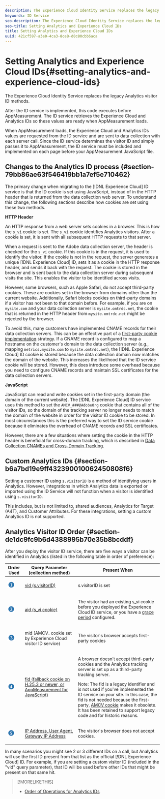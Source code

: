 ```yaml
---
description: The Experience Cloud Identity Service replaces the legacy Analytics visitor ID methods.
keywords: ID Service
seo-description: The Experience Cloud Identity Service replaces the legacy Analytics visitor ID methods.
seo-title: Setting Analytics and Experience Cloud IDs
title: Setting Analytics and Experience Cloud IDs
uuid: 421cf597-a3e0-4ca3-8ce8-d0c80cbb6aca
---
```


# Setting Analytics and Experience Cloud IDs{#setting-analytics-and-experience-cloud-ids}

The Experience Cloud Identity Service replaces the legacy Analytics visitor ID methods.

After the ID service is implemented, this code executes before AppMeasurement. The ID service retrieves the Experience Cloud and Analytics IDs so these values are ready when AppMeasurement loads.

When AppMeasurement loads, the Experience Cloud and Analytics IDs values are requested from the ID service and are sent to data collection with each server call. Since the ID service determines the visitor ID and simply passes it to AppMeasurement, the ID service must be included and implemented on each page before your AppMeasurement JavaScript file.

## Changes to the Analytics ID process {#section-79bb86ae63f546419bb1a7ef5e710462}

The primary change when migrating to the [!DNL Experience Cloud] ID service is that the ID cookie is set using JavaScript, instead of in the HTTP header that is returned from the data collection web server. To understand this change, the following sections describe how cookies are set using these two methods.

**HTTP Header**

An HTTP response from a web server sets cookies in a browser. This is how the `s_vi` cookie is set. The `s_vi` cookie identifies Analytics visitors. After a cookie is set, it is sent with all subsequent HTTP requests to that server.

When a request is sent to the Adobe data collection server, the header is checked for the `s_vi` cookie. If this cookie is in the request, it is used to identify the visitor. If the cookie is not in the request, the server generates a unique [!DNL Experience Cloud] ID, sets it as a cookie in the HTTP response header, and sends it back with the request. The cookie is stored in the browser and is sent back to the data collection server during subsequent visits the site. This enables the visitor to be identified across visits.

However, some browsers, such as Apple Safari, do not accept third-party cookies. These are cookies set in the browser from domains other than the current website. Additionally, Safari blocks cookies on third-party domains if a visitor has not been to that domain before. For example, if you are on `mysite.com` and your data collection server is `mysite.omtrdc.net`, the cookie that is returned in the HTTP header from `mysite.omtrdc.net` might be rejected by the browser.

To avoid this, many customers have implemented CNAME records for their data collection servers. This can be an effective part of a [first-party cookie implementation](https://docs.adobe.com/content/help/en/core-services/interface/ec-cookies/cookies-first-party.html) strategy. If a CNAME record is configured to map a hostname on the customer's domain to the data collection server (e.g., mapping `metrics.mysite.com` to `mysite.omtrdc.net`), the [!DNL Experience Cloud] ID cookie is stored because the data collection domain now matches the domain of the website. This increases the likelihood that the ID service cookie will be stored. However, this does introduce some overhead because you need to configure CNAME records and maintain SSL certificates for the data collection servers.

**JavaScript**

JavaScript can read and write cookies set in the first-party domain (the domain of the current website). The [!DNL Experience Cloud] ID service uses this method to set the `AMCV_###@AdobeOrg` cookie that contains all of the visitor IDs, so the domain of the tracking server no longer needs to match the domain of the website in order for the visitor ID cookie to be stored. In most circumstances this is the preferred way to set the ID service cookie because it eliminates the overhead of CNAME records and SSL certificates.

However, there are a few situations where setting the cookie in the HTTP header is beneficial for cross-domain tracking, which is described in [Data Collection CNAMEs and Cross-Domain Tracking](../../reference/analytics-reference/cname.md#concept-4df91f8a30ad4ec7a01eb943d579cc9d).

## Custom Analytics IDs {#section-b6a7bd19e9ff432390010062450808f6}

Setting a customer ID using `s.visitorID` is a method of identifying users in Analytics. However, integrations in which Analytics data is exported or imported using the ID Service will not function when a visitor is identified using `s.visitorID`.

This includes, but is not limited to, shared audiences, Analytics for Target (A4T), and Customer Attributes. For these integrations, setting a custom Analytics ID is not supported.

## Analytics Visitor ID Order {#section-de1dc9fc9b6d4388995b70e35b8bcddf}

After you deploy the visitor ID service, there are five ways a visitor can be identified in Analytics (listed in the following table in order of preference): 

<table id="table_D267D36451F643D1BB68AF6FEAA6AD1A"> 
 <thead> 
  <tr> 
   <th colname="col1" class="entry"> Order Used </th> 
   <th colname="col2" class="entry"> Query Parameter (collection method) </th> 
   <th colname="col3" class="entry"> Present When </th> 
  </tr> 
 </thead>
 <tbody> 
  <tr> 
   <td colname="col1"> <p> <img id="image_9F3E58898A1B4F40BBDEF5ADE362E55C" src="assets/step1_icon.png" /> </p> </td> 
   <td colname="col2"> <p> <a href="https://docs.adobe.com/content/help/en/analytics/implementation/vars/config-vars/visitorid.html" format="http" scope="external"> vid (s.visitorID)</a> </p> </td> 
   <td colname="col3"> <p>s.visitorID is set </p> </td> 
  </tr> 
  <tr> 
   <td colname="col1"> <p> <img id="image_77A06981672745B6AEA8BB4D55911CCA" src="assets/step2_icon.png" /> </p> </td> 
   <td colname="col2"> <p> <a href="https://docs.adobe.com/content/help/en/core-services/interface/ec-cookies/cookies-analytics.html" format="http" scope="external"> aid (s_vi cookie)</a> </p> </td> 
   <td colname="col3"> <p>The visitor had an existing s_vi cookie before you deployed the <span class="keyword"> Experience Cloud</span> ID service, or you have a <a href="../../reference/analytics-reference/grace-period.md" format="dita" scope="local"> grace period</a> configured. </p> </td> 
  </tr> 
  <tr> 
   <td colname="col1"> <p> <img id="image_0A950B1A6B004387AFEE8EED882739CB" src="assets/step3_icon.png" /> </p> </td> 
   <td colname="col2"> <p>mid (AMCV_ cookie set by Experience Cloud visitor ID service) </p> </td> 
   <td colname="col3"> <p>The visitor's browser accepts first-party cookies </p> </td> 
  </tr> 
  <tr> 
   <td colname="col1"> <p> <img id="image_6F0ED8FE3EF846CA8E6ECCC3C0070D85" src="assets/step4_icon.png" /> </p> </td> 
   <td colname="col2"> <p> <a href="https://docs.adobe.com/content/help/en/id-service/using/reference/analytics-reference/analytics-ids.html" format="http" scope="external"> fid (fallback cookie on H.25.3 or newer, or AppMeasurement for JavaScript)</a> </p> </td> 
   <td colname="col3"> <p>A browser doesn't accept third-party cookies and the Analytics tracking server is set up as a third-party tracking server. </p> <p> <p>Note: The <span class="codeph"> fid</span> is a legacy identifier and is not used if you've implemented the ID service on your site. In this case, the <span class="codeph"> fid</span> is not needed because the first-party, <a href="../../introduction/cookies.md" format="dita" scope="local"> AMCV cookie</a> makes it obsolete. It has been retained to support legacy code and for historic reasons. </p> </p> </td> 
  </tr> 
  <tr> 
   <td colname="col1"> <p> <img id="image_23D8C0EB69EC4084BC237B5B98C036F4" src="assets/step5_icon.png" /> </p> </td> 
   <td colname="col2"> <p> <a href="https://docs.adobe.com/content/help/en/analytics/technotes/visitor-identification.html" format="http" scope="external"> IP Address, User Agent, Gateway IP Address</a> </p> </td> 
   <td colname="col3"> <p>The visitor's browser does not accept cookies. </p> </td> 
  </tr> 
 </tbody> 
</table>

In many scenarios you might see 2 or 3 different IDs on a call, but Analytics will use the first ID present from that list as the official [!DNL Experience Cloud] ID. For example, if you are setting a custom visitor ID (included in the "vid" query parameter), that ID will be used before other IDs that might be present on that same hit. 

>[!MORELIKETHIS]
>
>* [Order of Operations for Analytics IDs](../../reference/analytics-reference/analytics-order-of-operations.md#concept-b92935b4fff545adb4773f3728bc15ef)
